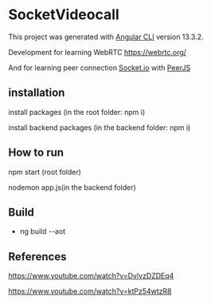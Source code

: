 # SocketVideocall

This project was generated with [Angular CLI](https://github.com/angular/angular-cli) version 13.3.2.

Development for learning WebRTC  https://webrtc.org/

And for learning peer connection [Socket.io](https://socket.io/) with [PeerJS](https://peerjs.com/)

## installation

install packages (in the root folder: npm i)

install backend packages (in the backend folder: npm i)

## How to run

npm start (root folder)

nodemon app.js(in the backend folder)


## Build

- ng build --aot

## References

https://www.youtube.com/watch?v=DvlyzDZDEq4

https://www.youtube.com/watch?v=ktPz54wtzR8

